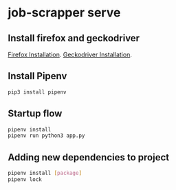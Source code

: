 # job-scrapper serve

## Install firefox and geckodriver

[Firefox Installation](https://cli.vuejs.org/config/).
[Geckodriver Installation](https://askubuntu.com/a/871077).

## Install Pipenv

```bash
pip3 install pipenv
```

## Startup flow

```bash
pipenv install
pipenv run python3 app.py
```

## Adding new dependencies to project

```bash
pipenv install [package]
pipenv lock
```

